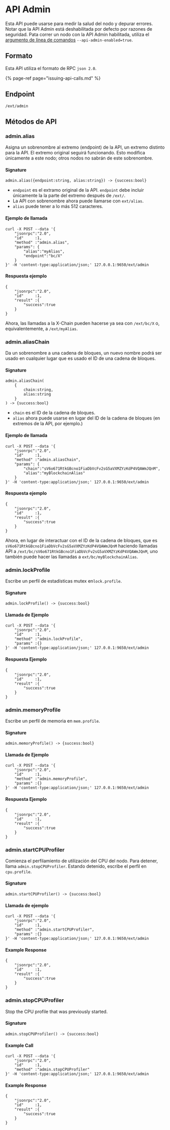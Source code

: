 # API Admin

Esta API puede usarse para medir la salud del nodo y depurar errores. Notar que la API Admin está deshabilitada por defecto por razones de seguridad. Pata correr un nodo con la API Admin habilitada, utiliza el [argumento de línea de comandos](../references/command-line-interface.md) `--api-admin-enabled=true`.

## Formato

Esta API utiliza el formato de RPC `json 2.0`.

{% page-ref page="issuing-api-calls.md" %}

## Endpoint

```text
/ext/admin
```

## Métodos de API 

### admin.alias

Asigna un sobrenombre al extremo (endpoint) de la API, un extremo distinto para la API. El  extremo original seguirá funcionando. Esto modifica únicamente a este nodo; otros nodos no sabrán de este sobrenombre.

#### **Signature**

```text
admin.alias({endpoint:string, alias:string}) -> {success:bool}
```

* `endpoint` es el extramo original de la API. `endpoint` debe incluir únicamente la la parte del extremo después de `/ext/`.
* La API con sobrenombre ahora puede llamarse con `ext/alias`.
* `alias` puede tener a lo más 512 caracteres.

#### **Ejemplo de llamada**

```text
curl -X POST --data '{
    "jsonrpc":"2.0",
    "id"     :1,
    "method" :"admin.alias",
    "params": {
        "alias":"myAlias",
        "endpoint":"bc/X"
    }
}' -H 'content-type:application/json;' 127.0.0.1:9650/ext/admin
```

#### **Respuesta ejemplo**

```text
{
    "jsonrpc":"2.0",
    "id"     :1,
    "result" :{
        "success":true
    }
}
```

Ahora, las llamadas a la X-Chain pueden hacerse ya sea con `/ext/bc/X` o, equivalentemente, a `/ext/myAlias`.

### admin.aliasChain

Da un sobrenombre a una cadena de bloques, un nuevo nombre podrá ser usado en cualquier lugar que es usado el ID de una cadena de bloques.

#### **Signature**

```text
admin.aliasChain(
    {
        chain:string,
        alias:string
    }
) -> {success:bool}
```

* `chain` es el ID de la cadena de bloques.
* `alias` ahora puede usarse en lugar del ID de la cadena de bloques \(en extremos de la API, por ejemplo.\)

#### **Ejemplo de llamada**

```text
curl -X POST --data '{
    "jsonrpc":"2.0",
    "id"     :1,
    "method" :"admin.aliasChain",
    "params": {
        "chain":"sV6o671RtkGBcno1FiaDbVcFv2sG5aVXMZYzKdP4VQAWmJQnM",
        "alias":"myBlockchainAlias"
    }
}' -H 'content-type:application/json;' 127.0.0.1:9650/ext/admin
```

#### **Respuesta ejemplo**

```text
{
    "jsonrpc":"2.0",
    "id"     :1,
    "result" :{
        "success":true
    }
}
```

Ahora, en lugar de interactuar con el ID de la cadena de bloques, que es `sV6o671RtkGBcno1FiaDbVcFv2sG5aVXMZYzKdP4VQAWmJQnM` haciendo llamadas API a `/ext/bc/sV6o671RtkGBcno1FiaDbVcFv2sG5aVXMZYzKdP4VQAWmJQnM`, uno también puede hacer las llamadas a `ext/bc/myBlockchainAlias`.

### admin.lockProfile

Escribe un perfil de estadísticas mutex en`lock.profile`.

#### **Signature**

```text
admin.lockProfile() -> {success:bool}
```

#### **Llamada de Ejemplo**

```text
curl -X POST --data '{
    "jsonrpc":"2.0",
    "id"     :1,
    "method" :"admin.lockProfile",
    "params" :{}
}' -H 'content-type:application/json;' 127.0.0.1:9650/ext/admin
```

#### **Respuesta Ejemplo**

```text
{
    "jsonrpc":"2.0",
    "id"     :1,
    "result" :{
        "success":true
    }
}
```

### admin.memoryProfile

Escribe un perfil de memoria en `mem.profile`.

#### **Signature**

```text
admin.memoryProfile() -> {success:bool}
```

#### **Llamada de Ejemplo**

```text
curl -X POST --data '{
    "jsonrpc":"2.0",
    "id"     :1,
    "method" :"admin.memoryProfile",
    "params" :{}
}' -H 'content-type:application/json;' 127.0.0.1:9650/ext/admin
```

#### **Respuesta Ejemplo**

```text
{
    "jsonrpc":"2.0",
    "id"     :1,
    "result" :{
        "success":true
    }
}
```

### admin.startCPUProfiler

Comienza el perfilamiento de utilización del CPU del nodo. Para detener, llama `admin.stopCPUProfiler`. Estando detenido, escribe el perfil en `cpu.profile`.

#### **Signature**

```text
admin.startCPUProfiler() -> {success:bool}
```

#### **Llamada de ejemplo**

```text
curl -X POST --data '{
    "jsonrpc":"2.0",
    "id"     :1,
    "method" :"admin.startCPUProfiler",
    "params" :{}
}' -H 'content-type:application/json;' 127.0.0.1:9650/ext/admin
```

#### **Example Response**

```text
{
    "jsonrpc":"2.0",
    "id"     :1,
    "result" :{
        "success":true
    }
}
```

### admin.stopCPUProfiler

Stop the CPU profile that was previously started.

#### **Signature**

```text
admin.stopCPUProfiler() -> {success:bool}
```

#### **Example Call**

```text
curl -X POST --data '{
    "jsonrpc":"2.0",
    "id"     :1,
    "method" :"admin.stopCPUProfiler"
}' -H 'content-type:application/json;' 127.0.0.1:9650/ext/admin
```

#### **Example Response**

```text
{
    "jsonrpc":"2.0",
    "id"     :1,
    "result" :{
        "success":true
    }
}
```

<!--stackedit_data:
eyJoaXN0b3J5IjpbMTQ3ODk5MzU3MywtNTA0MzM5NTk1LC0xNj
k3MTUwMTMsMTE3MjIyNDc0LC0yMTQwNTE0MjEwLDU1MjE3Nzc1
MF19
-->